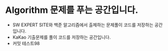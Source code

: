 # Algorithm 문제를 푸는 공간입니다.

- SW EXPERT SITE와 백준 알고리즘에서 출제하는 문제풀이 코드를 저장하는 공간입니다.
- KaKao  기출문제를 풀이 코드를 저장하는 공간입니다.
- 커밋 테스트98
